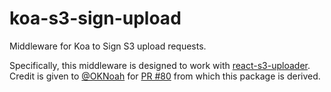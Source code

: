 # koa-s3-sign-upload

Middleware for Koa to Sign S3 upload requests.

Specifically, this middleware is designed to work with [react-s3-uploader][]. Credit is given to [@OKNoah][] for [PR #80][] from which this package is derived.

[react-s3-uploader]:https://github.com/odysseyscience/react-s3-uploader
[PR #80]:https://github.com/odysseyscience/react-s3-uploader/pull/80
[@OKNoah]:https://github.com/OKNoah
